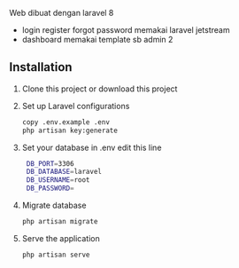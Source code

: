 Web dibuat dengan laravel 8
  - login register forgot password memakai laravel jetstream
  - dashboard memakai template sb admin 2



## Installation
1. Clone this project or download this project
2. Set up Laravel configurations
    ```bash
    copy .env.example .env
    php artisan key:generate
    ```

3. Set your database in .env edit this line
   ```bash
    DB_PORT=3306
    DB_DATABASE=laravel
    DB_USERNAME=root
    DB_PASSWORD=
    ```

4. Migrate database
    ```bash
    php artisan migrate
    ```

5. Serve the application
    ```bash
    php artisan serve
    ```
